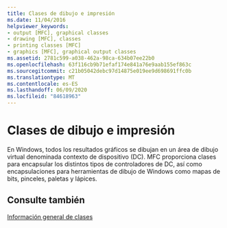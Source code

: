 ```yaml
---
title: Clases de dibujo e impresión
ms.date: 11/04/2016
helpviewer_keywords:
- output [MFC], graphical classes
- drawing [MFC], classes
- printing classes [MFC]
- graphics [MFC], graphical output classes
ms.assetid: 2781c599-a038-462a-98ca-634b07ee22b0
ms.openlocfilehash: 63f116cb9b71efaf174e841a76e9aab155ef863c
ms.sourcegitcommit: c21b05042debc97d14875e019ee9d698691ffc0b
ms.translationtype: MT
ms.contentlocale: es-ES
ms.lasthandoff: 06/09/2020
ms.locfileid: "84618963"
---
```

# <a name="drawing-and-printing-classes"></a>Clases de dibujo e impresión

En Windows, todos los resultados gráficos se dibujan en un área de dibujo virtual denominada contexto de dispositivo (DC). MFC proporciona clases para encapsular los distintos tipos de controladores de DC, así como encapsulaciones para herramientas de dibujo de Windows como mapas de bits, pinceles, paletas y lápices.

## <a name="see-also"></a>Consulte también

[Información general de clases](class-library-overview.md)
